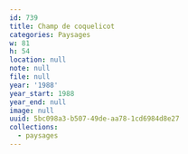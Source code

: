 ```yaml
---
id: 739
title: Champ de coquelicot
categories: Paysages
w: 81
h: 54
location: null
note: null
file: null
year: '1988'
year_start: 1988
year_end: null
image: null
uuid: 5bc098a3-b507-49de-aa78-1cd6984d8e27
collections:
  - paysages
---
```


